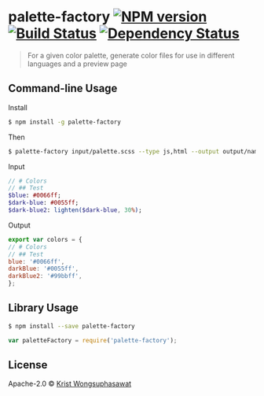 # palette-factory [![NPM version][npm-image]][npm-url] [![Build Status][travis-image]][travis-url] [![Dependency Status][daviddm-image]][daviddm-url]
> For a given color palette, generate color files for use in different languages and a preview page

## Command-line Usage

Install

```sh
$ npm install -g palette-factory
```

Then

```sh
$ palette-factory input/palette.scss --type js,html --output output/name
```

Input

```sass
// # Colors
// ## Test
$blue: #0066ff;
$dark-blue: #0055ff;
$dark-blue2: lighten($dark-blue, 30%);
```

Output

```js
export var colors = {
// # Colors
// ## Test
blue: '#0066ff',
darkBlue: '#0055ff',
darkBlue2: '#99bbff',
};
```


## Library Usage

```sh
$ npm install --save palette-factory
```

```js
var paletteFactory = require('palette-factory');
```

## License

Apache-2.0 © [Krist Wongsuphasawat](http://kristw.yellowpigz.com)


[npm-image]: https://badge.fury.io/js/palette-factory.svg
[npm-url]: https://npmjs.org/package/palette-factory
[travis-image]: https://travis-ci.org/kristw/palette-factory.svg?branch=master
[travis-url]: https://travis-ci.org/kristw/palette-factory
[daviddm-image]: https://david-dm.org/kristw/palette-factory.svg?theme=shields.io
[daviddm-url]: https://david-dm.org/kristw/palette-factory
[coveralls-image]: https://coveralls.io/repos/kristw/palette-factory/badge.svg
[coveralls-url]: https://coveralls.io/r/kristw/palette-factory
